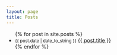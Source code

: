 ```yaml
---
layout: page
title: Posts
---
```


<ul>
  {% for post in site.posts %}
    <li>
      <small>{{ post.date | date_to_string }}</small>
      <a href="{{ post.url }}">{{ post.title }}</a>
    </li>
  {% endfor %}
</ul>